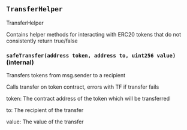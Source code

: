 
## `TransferHelper`

TransferHelper


Contains helper methods for interacting with ERC20 tokens that do not consistently return true/false




### `safeTransfer(address token, address to, uint256 value)` (internal)

Transfers tokens from msg.sender to a recipient


Calls transfer on token contract, errors with TF if transfer fails


token: The contract address of the token which will be transferred

to: The recipient of the transfer

value: The value of the transfer



